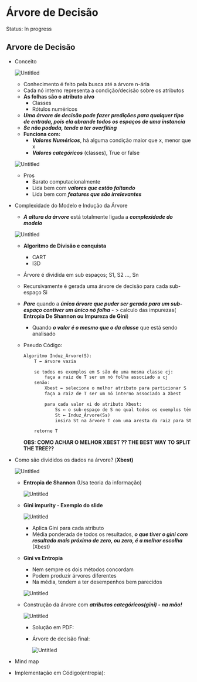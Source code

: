# Árvore de Decisão

Status: In progress

## Arvore de Decisão

- Conceito
    
    ![Untitled](A%CC%81rvore%20de%20Decisa%CC%83o%20935abf7cde7e4ecbb4087387e0b1df14/Untitled.png)
    
    - Conhecimento é feito pela busca até a árvore n-ária
    - Cada nó interno representa a condição/decisão sobre os atributos
    - **As folhas são o atributo alvo**
        - Classes
        - Rótulos numéricos
    - ***Uma árvore de decisão pode fazer predições para qualquer tipo de entrada,  pois ela abrande todos os espaços de uma instancia***
    - ***Se não podada, tende a ter overfiting***
    - **Funciona com:**
        - ***Valores Numéricos***, há alguma condição maior que x, menor que x
        - ***Valores categóricos*** (classes), True or false
    
    ![Untitled](A%CC%81rvore%20de%20Decisa%CC%83o%20935abf7cde7e4ecbb4087387e0b1df14/Untitled%201.png)
    
    - Pros
        - Barato computacionalmente
        - Lida bem com ***valores que estão faltando***
        - Lida bem com ***features que são irrelevantes***

- Complexidade do Modelo e Indução da Árvore
    - ***A altura da árvore*** está totalmente ligada a ***complexidade do modelo***
    
    ![Untitled](A%CC%81rvore%20de%20Decisa%CC%83o%20935abf7cde7e4ecbb4087387e0b1df14/Untitled%202.png)
    
    - **Algoritmo de Divisão e conquista**
        - CART
        - I3D
    - Árvore é dividida em sub espaços; S1, S2 …, Sn
    - Recursivamente é gerada uma árvore de decisão para cada sub-espaço Si
    - ***Pare*** quando a ***única árvore que puder ser gerada para um sub-espaço contiver um único nó folha*** - > calculo das impurezas( **Entropia De Shannon ou Impureza de Gini**)
        - Quando ***o valor é o mesmo que o da classe*** que está sendo analisado
    - Pseudo Código:
        
        ```python
        Algoritmo Induz_Árvore(S):
            T ← árvore vazia
        
            se todos os exemplos em S são de uma mesma classe cj:
                faça a raiz de T ser um nó folha associado a cj
            senão:
                Xbest ← selecione o melhor atributo para particionar S
                faça a raiz de T ser um nó interno associado a Xbest
        
                para cada valor xi do atributo Xbest:
                    Ss ← o sub-espaço de S no qual todos os exemplos têm o valor Xbest = xi
                    St ← Induz_Árvore(Ss)
                    insira St na árvore T com uma aresta da raiz para St associada à decisão Xbest = xi
        
            retorne T
        ```
        
        **OBS: COMO ACHAR O MELHOR XBEST ?? THE BEST WAY TO SPLIT THE TREE??**
        
- Como são divididos os dados na árvore? (**Xbest)**
    
    ![Untitled](A%CC%81rvore%20de%20Decisa%CC%83o%20935abf7cde7e4ecbb4087387e0b1df14/Untitled%203.png)
    
    - **Entropia de Shannon** (Usa teoria da informação)
        
        ![Untitled](A%CC%81rvore%20de%20Decisa%CC%83o%20935abf7cde7e4ecbb4087387e0b1df14/Untitled%204.png)
        
    - **Gini impurity -  Exemplo do slide**
        
        ![Untitled](A%CC%81rvore%20de%20Decisa%CC%83o%20935abf7cde7e4ecbb4087387e0b1df14/Untitled%205.png)
        
        - Aplica Gini para cada atributo
        - Média ponderada de todos os resultados, ***o que tiver o gini com resultado mais próximo de zero, ou zero, é a melhor escolha*** (Xbest)
    - **Gini vs Entropia**
        - Nem sempre os dois métodos concordam
        - Podem produzir árvores diferentes
        - Na média, tendem a ter desempenhos bem parecidos
        
        ![Untitled](A%CC%81rvore%20de%20Decisa%CC%83o%20935abf7cde7e4ecbb4087387e0b1df14/Untitled%206.png)
        
    
    - Construção da árvore com ***atributos categóricos(gini) - na mão!***
        
        ![Untitled](A%CC%81rvore%20de%20Decisa%CC%83o%20935abf7cde7e4ecbb4087387e0b1df14/Untitled%207.png)
        
        - Solução em PDF:
            
            
        - Árvore de decisão final:
            
            ![Untitled](A%CC%81rvore%20de%20Decisa%CC%83o%20935abf7cde7e4ecbb4087387e0b1df14/Untitled%208.png)
            
- Mind map
- Implementação em Código(entropia):